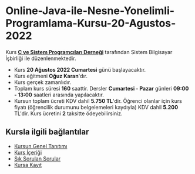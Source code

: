 # Online-Java-ile-Nesne-Yonelimli-Programlama-Kursu-20-Agustos-2022

Kurs [__C ve Sistem Programcıları Derneği__](http://www.csystem.org/) tarafından Sistem Bilgisayar İşbirliği ile düzenlenmektedir.
+ Kurs __20 Ağustos 2022 Cumartesi__ günü başlayacaktır.
+ Kurs eğitmeni __Oğuz Karan__'dır.
+ Kurs gerçek zamanlıdır.
+ Toplam kurs süresi __160__ saattir. Dersler __Cumartesi - Pazar__ günleri __09:00 - 13:00__ saatleri arasında yapılacaktır.
+ Kursun toplam ücreti KDV dahil __5.750 TL__'dir. Öğrenci olanlar için kurs fiyatı (öğrencilik durumunu belgelemeleri kaydıyla) KDV dahil __5.200__ TL'dir. Kurs ücretini __2__ taksitte ödeyebilirsiniz. 

## Kursla ilgili bağlantılar
+ [Kursun Genel Tanıtımı](https://github.com/CSD-1993/ONLINE-Java-ile-Nesne-Yonelimli-Programlama-Dili-Kursu-16-Nisan-2022/blob/main/kurs_tanitimi.md)
+ [Kurs İçeriği](https://github.com/CSD-1993/ONLINE-Java-ile-Nesne-Yonelimli-Programlama-Dili-Kursu-16-Nisan-2022/blob/main/kurs_icerigi.md)
+ [Sık Sorulan Sorular](https://github.com/CSD-1993/ONLINE-Java-ile-Nesne-Yonelimli-Programlama-Dili-Kursu-16-Nisan-2022/blob/main/sss.md)
+ [Kursa Kayıt](  https://us02web.zoom.us/meeting/register/tZYlcuuuqjspHtDnly_nR4rFYGxQqgrjBAcI)
